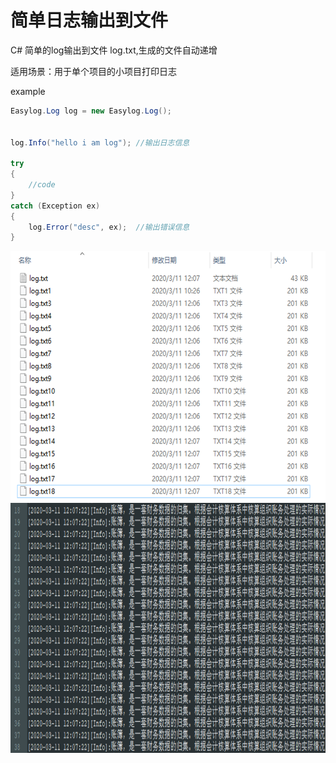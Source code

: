 # 简单日志输出到文件
C# 简单的log输出到文件 log.txt,生成的文件自动递增

适用场景：用于单个项目的小项目打印日志

example

```C#
Easylog.Log log = new Easylog.Log();


log.Info("hello i am log"); //输出日志信息

try
{
    //code
}
catch (Exception ex)
{
    log.Error("desc", ex);  //输出错误信息
}

```

<img src="https://github.com/shzy2012/static/blob/master/easy_log.png?raw=true" width="900" height="400">

<img src="https://github.com/shzy2012/static/blob/master/easy_log_context.png?raw=true" width="900" height="400">

